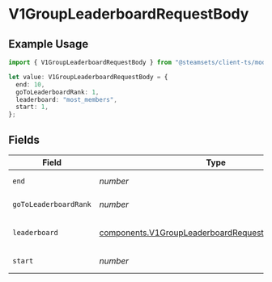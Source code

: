 # V1GroupLeaderboardRequestBody

## Example Usage

```typescript
import { V1GroupLeaderboardRequestBody } from "@steamsets/client-ts/models/components";

let value: V1GroupLeaderboardRequestBody = {
  end: 10,
  goToLeaderboardRank: 1,
  leaderboard: "most_members",
  start: 1,
};
```

## Fields

| Field                                                                                                                      | Type                                                                                                                       | Required                                                                                                                   | Description                                                                                                                | Example                                                                                                                    |
| -------------------------------------------------------------------------------------------------------------------------- | -------------------------------------------------------------------------------------------------------------------------- | -------------------------------------------------------------------------------------------------------------------------- | -------------------------------------------------------------------------------------------------------------------------- | -------------------------------------------------------------------------------------------------------------------------- |
| `end`                                                                                                                      | *number*                                                                                                                   | :heavy_minus_sign:                                                                                                         | The end index                                                                                                              | 10                                                                                                                         |
| `goToLeaderboardRank`                                                                                                      | *number*                                                                                                                   | :heavy_minus_sign:                                                                                                         | The rank to go to                                                                                                          | 1                                                                                                                          |
| `leaderboard`                                                                                                              | [components.V1GroupLeaderboardRequestBodyLeaderboard](../../models/components/v1groupleaderboardrequestbodyleaderboard.md) | :heavy_check_mark:                                                                                                         | The leaderboard to get                                                                                                     | most_members                                                                                                               |
| `start`                                                                                                                    | *number*                                                                                                                   | :heavy_minus_sign:                                                                                                         | The start index                                                                                                            | 1                                                                                                                          |